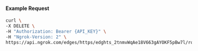 <!-- Code generated for API Clients. DO NOT EDIT. -->

#### Example Request

```bash
curl \
-X DELETE \
-H "Authorization: Bearer {API_KEY}" \
-H "Ngrok-Version: 2" \
https://api.ngrok.com/edges/https/edghts_2tnmvWqAe18V663gAYOKF5pBw7l/routes/edghtsrt_2tnmvYBTVIgNF0NG91cOTYayXcM
```
